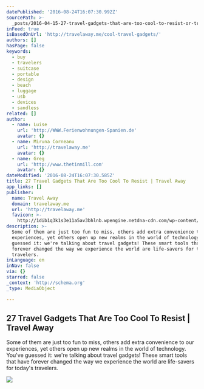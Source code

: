 ```yaml
---
datePublished: '2016-08-24T16:07:30.992Z'
sourcePath: >-
  _posts/2016-04-15-27-travel-gadgets-that-are-too-cool-to-resist-or-travel-away.md
inFeed: true
isBasedOnUrl: 'http://travelaway.me/cool-travel-gadgets/'
authors: []
hasPage: false
keywords:
  - buy
  - travelers
  - suitcase
  - portable
  - design
  - beach
  - luggage
  - usb
  - devices
  - sandless
related: []
author:
  - name: Luise
    url: 'http://WWW.Ferienwohnungen-Spanien.de'
    avatar: {}
  - name: Miruna Corneanu
    url: 'http://travelaway.me'
    avatar: {}
  - name: Greg
    url: 'http://www.thetinmill.com'
    avatar: {}
dateModified: '2016-08-24T16:07:30.585Z'
title: 27 Travel Gadgets That Are Too Cool To Resist | Travel Away
app_links: []
publisher:
  name: Travel Away
  domain: travelaway.me
  url: 'http://travelaway.me'
  favicon: >-
    http://1dib1q3k1s3e11a5av3bhlnb.wpengine.netdna-cdn.com/wp-content/uploads/2016/01/cropped-newfavta-192x192.png
description: >-
  Some of them are just too fun to miss, others add extra convenience to our
  experiences, yet others open up new realms in the world of technology. You've
  guessed it: we're talking about travel gadgets! These smart tools that have
  forever changed the way we experience the world are life-savers for today's
  travelers.
inLanguage: en
inNav: false
via: {}
starred: false
_context: 'http://schema.org'
_type: MediaObject

---
```

<article style=""><h1>27 Travel Gadgets That Are Too Cool To Resist | Travel Away</h1><p>Some of them are just too fun to miss, others add extra convenience to our experiences, yet others open up new realms in the world of technology. You've guessed it: we're talking about travel gadgets! These smart tools that have forever changed the way we experience the world are life-savers for today's travelers.</p><img src="https://s3-us-west-2.amazonaws.com/the-grid-img/p/f29e685343d4bb9c775e245ad0943de445b2df7c.jpg" /></article>